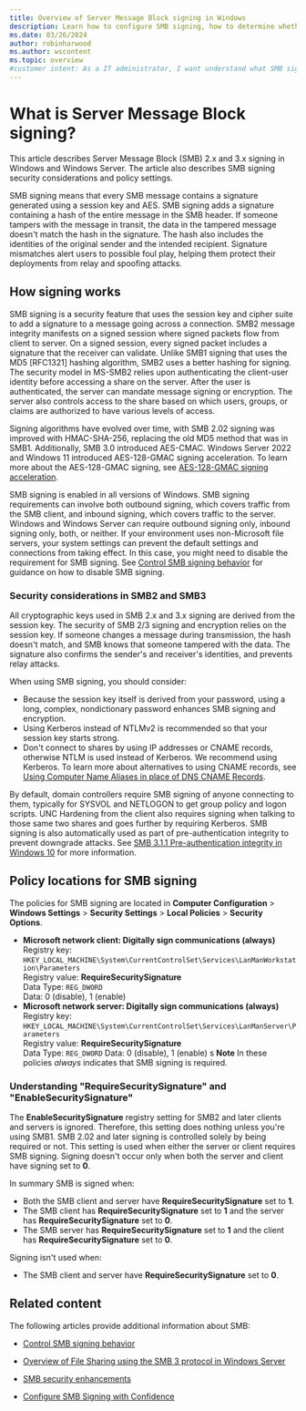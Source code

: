 ```yaml
---
title: Overview of Server Message Block signing in Windows
description: Learn how to configure SMB signing, how to determine whether SMB signing is enabled, and how to disable SMB signing.
ms.date: 03/26/2024
author: robinharwood
ms.author: wscontent
ms.topic: overview
#customer intent: As a IT administrator, I want understand what SMB signing is so that I better support my customers and design secure file storage solutions.
---
```


# What is Server Message Block signing?

This article describes Server Message Block (SMB) 2.x and 3.x signing in Windows and Windows Server. The article also describes SMB signing security considerations and policy settings.

SMB signing means that every SMB message contains a signature generated using a session key and AES. SMB signing adds a signature containing a hash of the entire message in the SMB header. If someone tampers with the message in transit, the data in the tampered message doesn't match the hash in the signature. The hash also includes the identities of the original sender and the intended recipient. Signature mismatches alert users to possible foul play, helping them protect their deployments from relay and spoofing attacks.

## How signing works

SMB signing is a security feature that uses the session key and cipher suite to add a signature to a message going across a connection. SMB2 message integrity manifests on a signed session where signed packets flow from client to server. On a signed session, every signed packet includes a signature that the receiver can validate. Unlike SMB1 signing that uses the MD5 [RFC1321] hashing algorithm, SMB2 uses a better hashing for signing. The security model in MS-SMB2 relies upon authenticating the client-user identity before accessing a share on the server. After the user is authenticated, the server can mandate message signing or encryption. The server also controls access to the share based on which users, groups, or claims are authorized to have various levels of access.

Signing algorithms have evolved over time, with SMB 2.02 signing was improved with HMAC-SHA-256, replacing the old MD5 method that was in SMB1. Additionally, SMB 3.0 introduced AES-CMAC. Windows Server 2022 and Windows 11 introduced AES-128-GMAC signing acceleration. To learn more about the AES-128-GMAC signing, see [AES-128-GMAC signing acceleration](smb-security.md#new-signing-algorithm).

SMB signing is enabled in all versions of Windows. SMB signing requirements can involve both outbound signing, which covers traffic from the SMB client, and inbound signing, which covers traffic to the server. Windows and Windows Server can require outbound signing only, inbound signing only, both, or neither. If your environment uses non-Microsoft file servers, your system settings can prevent the default settings and connections from taking effect. In this case, you might need to disable the requirement for SMB signing. See [Control SMB signing behavior](smb-signing.md) for guidance on how to disable SMB signing.

### Security considerations in SMB2 and SMB3

All cryptographic keys used in SMB 2.x and 3.x signing are derived from the session key. The security of SMB 2/3 signing and encryption relies on the session key. If someone changes a message during transmission, the hash doesn't match, and SMB knows that someone tampered with the data. The signature also confirms the sender's and receiver's identities, and prevents relay attacks.

When using SMB signing, you should consider:

- Because the session key itself is derived from your password, using a long, complex, nondictionary password enhances SMB signing and encryption.
- Using Kerberos instead of NTLMv2 is recommended so that your session key starts strong.
- Don't connect to shares by using IP addresses or CNAME records, otherwise NTLM is used instead of Kerberos. We recommend using Kerberos. To learn more about alternatives to using CNAME records, see [Using Computer Name Aliases in place of DNS CNAME Records](https://techcommunity.microsoft.com/t5/core-infrastructure-and-security/using-computer-name-aliases-in-place-of-dns-cname-records/ba-p/259064).

By default, domain controllers require SMB signing of anyone connecting to them, typically for SYSVOL and NETLOGON to get group policy and logon scripts. UNC Hardening from the client also requires signing when talking to those same two shares and goes further by requiring Kerberos. SMB signing is also automatically used as part of pre-authentication integrity to prevent downgrade attacks. See [SMB 3.1.1 Pre-authentication integrity in Windows 10](https://learn.microsoft.com/archive/blogs/openspecification/smb-3-1-1-pre-authentication-integrity-in-windows-10?WT.mc_id=ITOPSTALK-blog-abartolo) for more information.

## Policy locations for SMB signing

The policies for SMB signing are located in **Computer Configuration** > **Windows Settings** > **Security Settings** > **Local Policies** > **Security Options**.

- **Microsoft network client: Digitally sign communications (always)**  
  Registry key: `HKEY_LOCAL_MACHINE\System\CurrentControlSet\Services\LanManWorkstation\Parameters`  
  Registry value: **RequireSecuritySignature**  
  Data Type: `REG_DWORD`  
  Data: 0 (disable), 1 (enable)
- **Microsoft network server: Digitally sign communications (always)**  
  Registry key: `HKEY_LOCAL_MACHINE\System\CurrentControlSet\Services\LanManServer\Parameters`  
  Registry value: **RequireSecuritySignature**  
  Data Type: `REG_DWORD`
  Data: 0 (disable), 1 (enable)
s
**Note** In these policies *always* indicates that SMB signing is required.

### Understanding "RequireSecuritySignature" and "EnableSecuritySignature"

The **EnableSecuritySignature** registry setting for SMB2 and later clients and servers is ignored. Therefore, this setting does nothing unless you're using SMB1. SMB 2.02 and later signing is controlled solely by being required or not. This setting is used when either the server or client requires SMB signing. Signing doesn't occur only when both the server and client have signing set to **0**.

In summary SMB is signed when:

- Both the SMB client and server have **RequireSecuritySignature** set to **1**.
- The SMB client has **RequireSecuritySignature** set to **1** and the server has **RequireSecuritySignature** set to **0**.
- The SMB server has **RequireSecuritySignature** set to **1** and the client has **RequireSecuritySignature** set to **0**.

Signing isn't used when:

- The SMB client and server have **RequireSecuritySignature** set to **0**.

## Related content

The following articles provide additional information about SMB:

- [Control SMB signing behavior](smb-signing.md)

- [Overview of File Sharing using the SMB 3 protocol in Windows Server](file-server-smb-overview.md)

- [SMB security enhancements](smb-security.md)

- [Configure SMB Signing with Confidence](https://techcommunity.microsoft.com/t5/storage-at-microsoft/configure-smb-signing-with-confidence/ba-p/2418102)
